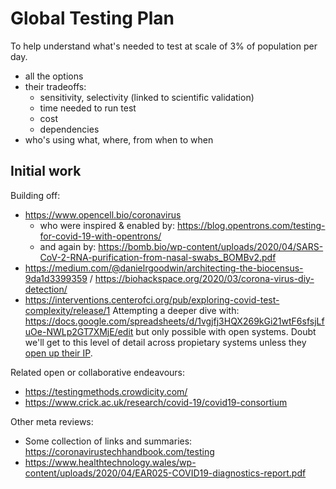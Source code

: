 
# Global Testing Plan

To help understand what's needed to test at scale of 3% of population per day.

* all the options
* their tradeoffs:
  * sensitivity, selectivity (linked to scientific validation)
  * time needed to run test
  * cost
  * dependencies
* who's using what, where, from when to when

## Initial work

Building off:

* https://www.opencell.bio/coronavirus
  * who were inspired & enabled by: https://blog.opentrons.com/testing-for-covid-19-with-opentrons/
  * and again by: https://bomb.bio/wp-content/uploads/2020/04/SARS-CoV-2-RNA-purification-from-nasal-swabs_BOMBv2.pdf
* https://medium.com/@danielrgoodwin/architecting-the-biocensus-9da1d3399359 / https://biohackspace.org/2020/03/corona-virus-diy-detection/
* https://interventions.centerofci.org/pub/exploring-covid-test-complexity/release/1 Attempting a deeper dive with: https://docs.google.com/spreadsheets/d/1vgjfj3HQX269kGi21wtF6sfsjLfuOe-NWLp2GT7XMjE/edit but only possible with open systems.  Doubt we'll get to this level of detail across propietary systems unless they [open up their IP](https://opencovidpledge.org/).

Related open or collaborative endeavours:

* https://testingmethods.crowdicity.com/
* https://www.crick.ac.uk/research/covid-19/covid19-consortium

Other meta reviews:

* Some collection of links and summaries: https://coronavirustechhandbook.com/testing
* https://www.healthtechnology.wales/wp-content/uploads/2020/04/EAR025-COVID19-diagnostics-report.pdf
